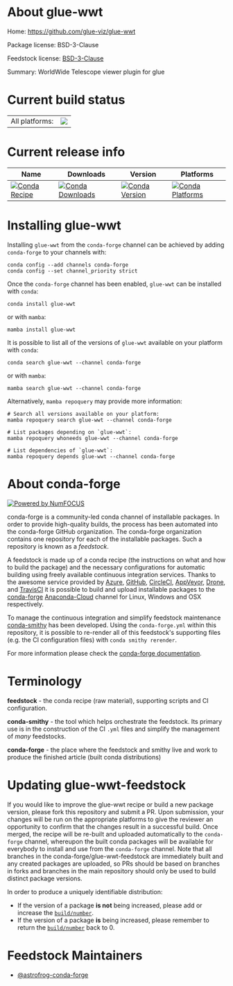 About glue-wwt
==============

Home: https://github.com/glue-viz/glue-wwt

Package license: BSD-3-Clause

Feedstock license: [BSD-3-Clause](https://github.com/conda-forge/glue-wwt-feedstock/blob/main/LICENSE.txt)

Summary: WorldWide Telescope viewer plugin for glue

Current build status
====================


<table><tr><td>All platforms:</td>
    <td>
      <a href="https://dev.azure.com/conda-forge/feedstock-builds/_build/latest?definitionId=11325&branchName=main">
        <img src="https://dev.azure.com/conda-forge/feedstock-builds/_apis/build/status/glue-wwt-feedstock?branchName=main">
      </a>
    </td>
  </tr>
</table>

Current release info
====================

| Name | Downloads | Version | Platforms |
| --- | --- | --- | --- |
| [![Conda Recipe](https://img.shields.io/badge/recipe-glue--wwt-green.svg)](https://anaconda.org/conda-forge/glue-wwt) | [![Conda Downloads](https://img.shields.io/conda/dn/conda-forge/glue-wwt.svg)](https://anaconda.org/conda-forge/glue-wwt) | [![Conda Version](https://img.shields.io/conda/vn/conda-forge/glue-wwt.svg)](https://anaconda.org/conda-forge/glue-wwt) | [![Conda Platforms](https://img.shields.io/conda/pn/conda-forge/glue-wwt.svg)](https://anaconda.org/conda-forge/glue-wwt) |

Installing glue-wwt
===================

Installing `glue-wwt` from the `conda-forge` channel can be achieved by adding `conda-forge` to your channels with:

```
conda config --add channels conda-forge
conda config --set channel_priority strict
```

Once the `conda-forge` channel has been enabled, `glue-wwt` can be installed with `conda`:

```
conda install glue-wwt
```

or with `mamba`:

```
mamba install glue-wwt
```

It is possible to list all of the versions of `glue-wwt` available on your platform with `conda`:

```
conda search glue-wwt --channel conda-forge
```

or with `mamba`:

```
mamba search glue-wwt --channel conda-forge
```

Alternatively, `mamba repoquery` may provide more information:

```
# Search all versions available on your platform:
mamba repoquery search glue-wwt --channel conda-forge

# List packages depending on `glue-wwt`:
mamba repoquery whoneeds glue-wwt --channel conda-forge

# List dependencies of `glue-wwt`:
mamba repoquery depends glue-wwt --channel conda-forge
```


About conda-forge
=================

[![Powered by
NumFOCUS](https://img.shields.io/badge/powered%20by-NumFOCUS-orange.svg?style=flat&colorA=E1523D&colorB=007D8A)](https://numfocus.org)

conda-forge is a community-led conda channel of installable packages.
In order to provide high-quality builds, the process has been automated into the
conda-forge GitHub organization. The conda-forge organization contains one repository
for each of the installable packages. Such a repository is known as a *feedstock*.

A feedstock is made up of a conda recipe (the instructions on what and how to build
the package) and the necessary configurations for automatic building using freely
available continuous integration services. Thanks to the awesome service provided by
[Azure](https://azure.microsoft.com/en-us/services/devops/), [GitHub](https://github.com/),
[CircleCI](https://circleci.com/), [AppVeyor](https://www.appveyor.com/),
[Drone](https://cloud.drone.io/welcome), and [TravisCI](https://travis-ci.com/)
it is possible to build and upload installable packages to the
[conda-forge](https://anaconda.org/conda-forge) [Anaconda-Cloud](https://anaconda.org/)
channel for Linux, Windows and OSX respectively.

To manage the continuous integration and simplify feedstock maintenance
[conda-smithy](https://github.com/conda-forge/conda-smithy) has been developed.
Using the ``conda-forge.yml`` within this repository, it is possible to re-render all of
this feedstock's supporting files (e.g. the CI configuration files) with ``conda smithy rerender``.

For more information please check the [conda-forge documentation](https://conda-forge.org/docs/).

Terminology
===========

**feedstock** - the conda recipe (raw material), supporting scripts and CI configuration.

**conda-smithy** - the tool which helps orchestrate the feedstock.
                   Its primary use is in the construction of the CI ``.yml`` files
                   and simplify the management of *many* feedstocks.

**conda-forge** - the place where the feedstock and smithy live and work to
                  produce the finished article (built conda distributions)


Updating glue-wwt-feedstock
===========================

If you would like to improve the glue-wwt recipe or build a new
package version, please fork this repository and submit a PR. Upon submission,
your changes will be run on the appropriate platforms to give the reviewer an
opportunity to confirm that the changes result in a successful build. Once
merged, the recipe will be re-built and uploaded automatically to the
`conda-forge` channel, whereupon the built conda packages will be available for
everybody to install and use from the `conda-forge` channel.
Note that all branches in the conda-forge/glue-wwt-feedstock are
immediately built and any created packages are uploaded, so PRs should be based
on branches in forks and branches in the main repository should only be used to
build distinct package versions.

In order to produce a uniquely identifiable distribution:
 * If the version of a package **is not** being increased, please add or increase
   the [``build/number``](https://docs.conda.io/projects/conda-build/en/latest/resources/define-metadata.html#build-number-and-string).
 * If the version of a package **is** being increased, please remember to return
   the [``build/number``](https://docs.conda.io/projects/conda-build/en/latest/resources/define-metadata.html#build-number-and-string)
   back to 0.

Feedstock Maintainers
=====================

* [@astrofrog-conda-forge](https://github.com/astrofrog-conda-forge/)

